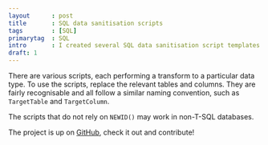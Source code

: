 ```yaml
---
layout      : post
title       : SQL data sanitisation scripts
tags        : [SQL]
primarytag  : SQL
intro       : I created several SQL data sanitisation script templates that can be used to obfuscate data.
draft: 1
---
```


There are various scripts, each performing a transform to a particular data type. To use the scripts, replace the relevant tables and columns. They are fairly recognisable and all follow a similar naming convention, such as `TargetTable` and `TargetColumn`. 

The scripts that do not rely on `NEWID()` may work in non-T-SQL databases.

The project is up on [GitHub](https://github.com/Tyriar/sql-data-sanitisation), check it out and contribute!